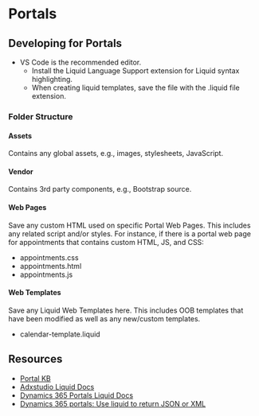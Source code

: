 # Portals

## Developing for Portals
- VS Code is the recommended editor.
  - Install the Liquid Language Support extension for Liquid syntax highlighting.
  - When creating liquid templates, save the file with the .liquid file extension.

### Folder Structure

#### Assets
Contains any global assets, e.g., images, stylesheets, JavaScript.

#### Vendor
Contains 3rd party components, e.g., Bootstrap source.

#### Web Pages
Save any custom HTML used on specific Portal Web Pages. This includes any related script and/or styles. For instance, if there is a portal web page for appointments that contains custom HTML, JS, and CSS:
- appointments.css
- appointments.html
- appointments.js

#### Web Templates
Save any Liquid Web Templates here. This includes OOB templates that have been modified as well as any new/custom templates.
- calendar-template.liquid

## Resources
- [Portal KB](https://kb.sonomapartners.com/display/DC/Portals)
- [Adxstudio Liquid Docs](https://community.adxstudio.com/products/adxstudio-portals/documentation/configuration-guide/liquid-templates/)
- [Dynamics 365 Portals Liquid Docs](https://docs.microsoft.com/en-us/dynamics365/customer-engagement/portals/custom-templates-dynamic-content)
- [Dynamics 365 portals: Use liquid to return JSON or XML](https://community.dynamics.com/enterprise/b/colinvermandermicrosoft/archive/2017/04/17/dynamics-365-portals-use-liquid-to-return-json-or-xml)
